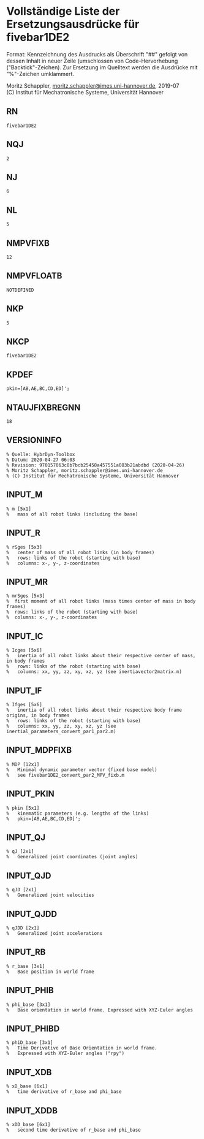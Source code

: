 # Vollständige Liste der Ersetzungsausdrücke für fivebar1DE2
Format: Kennzeichnung des Ausdrucks als Überschrift "##" gefolgt von dessen Inhalt in neuer Zeile (umschlossen von Code-Hervorhebung ("Backtick"-Zeichen).
Zur Ersetzung im Quelltext werden die Ausdrücke mit "%"-Zeichen umklammert.

Moritz Schappler, moritz.schappler@imes.uni-hannover.de, 2019-07  
(C) Institut für Mechatronische Systeme, Universität Hannover

## RN

```
fivebar1DE2
```

## NQJ

```
2
```

## NJ

```
6
```

## NL

```
5
```

## NMPVFIXB

```
12
```

## NMPVFLOATB

```
NOTDEFINED
```

## NKP

```
5
```

## NKCP

```
fivebar1DE2
```

## KPDEF

```
pkin=[AB,AE,BC,CD,ED]';
```

## NTAUJFIXBREGNN

```
18
```

## VERSIONINFO

```
% Quelle: HybrDyn-Toolbox
% Datum: 2020-04-27 06:03
% Revision: 970157063c8b7bcb25458a457551a083b21abdbd (2020-04-26)
% Moritz Schappler, moritz.schappler@imes.uni-hannover.de
% (C) Institut für Mechatronische Systeme, Universität Hannover
```

## INPUT_M

```
% m [5x1]
%   mass of all robot links (including the base)
```

## INPUT_R

```
% rSges [5x3]
%   center of mass of all robot links (in body frames)
%   rows: links of the robot (starting with base)
%   columns: x-, y-, z-coordinates
```

## INPUT_MR

```
% mrSges [5x3]
%  first moment of all robot links (mass times center of mass in body frames)
%  rows: links of the robot (starting with base)
%  columns: x-, y-, z-coordinates
```

## INPUT_IC

```
% Icges [5x6]
%   inertia of all robot links about their respective center of mass, in body frames
%   rows: links of the robot (starting with base)
%   columns: xx, yy, zz, xy, xz, yz (see inertiavector2matrix.m)
```

## INPUT_IF

```
% Ifges [5x6]
%   inertia of all robot links about their respective body frame origins, in body frames
%   rows: links of the robot (starting with base)
%   columns: xx, yy, zz, xy, xz, yz (see inertial_parameters_convert_par1_par2.m)
```

## INPUT_MDPFIXB

```
% MDP [12x1]
%   Minimal dynamic parameter vector (fixed base model)
%   see fivebar1DE2_convert_par2_MPV_fixb.m
```

## INPUT_PKIN

```
% pkin [5x1]
%   kinematic parameters (e.g. lengths of the links)
%   pkin=[AB,AE,BC,CD,ED]';
```

## INPUT_QJ

```
% qJ [2x1]
%   Generalized joint coordinates (joint angles)
```

## INPUT_QJD

```
% qJD [2x1]
%   Generalized joint velocities
```

## INPUT_QJDD

```
% qJDD [2x1]
%   Generalized joint accelerations
```

## INPUT_RB

```
% r_base [3x1]
%   Base position in world frame
```

## INPUT_PHIB

```
% phi_base [3x1]
%   Base orientation in world frame. Expressed with XYZ-Euler angles
```

## INPUT_PHIBD

```
% phiD_base [3x1]
%   Time Derivative of Base Orientation in world frame.
%   Expressed with XYZ-Euler angles ("rpy")
```

## INPUT_XDB

```
% xD_base [6x1]
%   time derivative of r_base and phi_base
```

## INPUT_XDDB

```
% xDD_base [6x1]
%   second time derivative of r_base and phi_base
```

